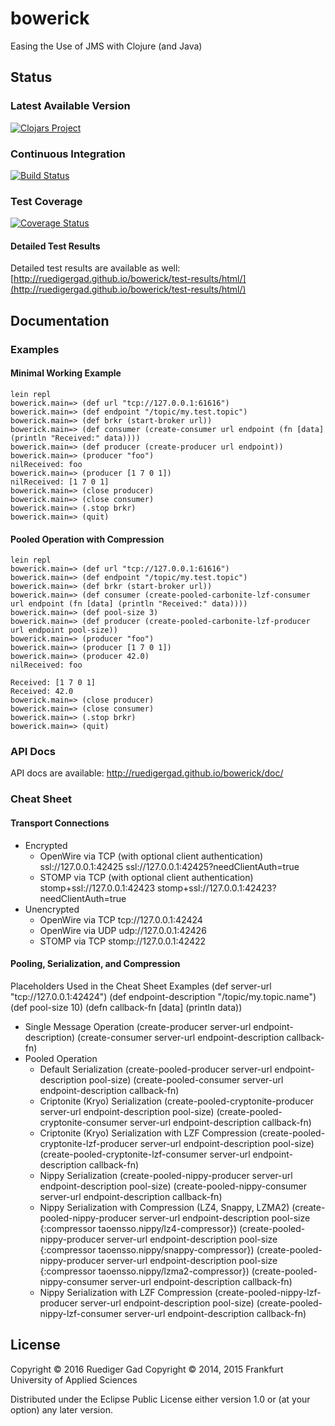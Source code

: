 # bowerick

Easing the Use of JMS with Clojure (and Java)

## Status

### Latest Available Version

[![Clojars Project](https://img.shields.io/clojars/v/bowerick.svg)](https://clojars.org/bowerick)

### Continuous Integration

[![Build Status](https://travis-ci.org/ruedigergad/bowerick.svg?branch=master)](https://travis-ci.org/ruedigergad/bowerick)

### Test Coverage

[![Coverage Status](https://coveralls.io/repos/github/ruedigergad/bowerick/badge.svg?branch=master)](https://coveralls.io/github/ruedigergad/bowerick?branch=master)

#### Detailed Test Results

Detailed test results are available as well:
[http://ruedigergad.github.io/bowerick/test-results/html/](http://ruedigergad.github.io/bowerick/test-results/html/)

## Documentation

### Examples

#### Minimal Working Example

    lein repl
    bowerick.main=> (def url "tcp://127.0.0.1:61616")
    bowerick.main=> (def endpoint "/topic/my.test.topic")
    bowerick.main=> (def brkr (start-broker url))
    bowerick.main=> (def consumer (create-consumer url endpoint (fn [data] (println "Received:" data))))
    bowerick.main=> (def producer (create-producer url endpoint))
    bowerick.main=> (producer "foo")
    nilReceived: foo
    bowerick.main=> (producer [1 7 0 1])
    nilReceived: [1 7 0 1]
    bowerick.main=> (close producer)
    bowerick.main=> (close consumer)
    bowerick.main=> (.stop brkr)
    bowerick.main=> (quit)

#### Pooled Operation with Compression   

    lein repl
    bowerick.main=> (def url "tcp://127.0.0.1:61616")
    bowerick.main=> (def endpoint "/topic/my.test.topic")
    bowerick.main=> (def brkr (start-broker url))
    bowerick.main=> (def consumer (create-pooled-carbonite-lzf-consumer url endpoint (fn [data] (println "Received:" data))))
    bowerick.main=> (def pool-size 3)
    bowerick.main=> (def producer (create-pooled-carbonite-lzf-producer url endpoint pool-size))
    bowerick.main=> (producer "foo")
    bowerick.main=> (producer [1 7 0 1])
    bowerick.main=> (producer 42.0)
    nilReceived: foo

    Received: [1 7 0 1]
    Received: 42.0
    bowerick.main=> (close producer)
    bowerick.main=> (close consumer)
    bowerick.main=> (.stop brkr)
    bowerick.main=> (quit)

### API Docs

API docs are available:
http://ruedigergad.github.io/bowerick/doc/

### Cheat Sheet

#### Transport Connections

* Encrypted
    * OpenWire via TCP (with optional client authentication)
        ssl://127.0.0.1:42425
        ssl://127.0.0.1:42425?needClientAuth=true
    * STOMP via TCP (with optional client authentication)
        stomp+ssl://127.0.0.1:42423
        stomp+ssl://127.0.0.1:42423?needClientAuth=true   
* Unencrypted
    * OpenWire via TCP
        tcp://127.0.0.1:42424
    * OpenWire via UDP
        udp://127.0.0.1:42426 
    * STOMP via TCP
        stomp://127.0.0.1:42422 

#### Pooling, Serialization, and Compression

Placeholders Used in the Cheat Sheet Examples
    (def server-url "tcp://127.0.0.1:42424")
    (def endpoint-description "/topic/my.topic.name")
    (def pool-size 10)
    (defn callback-fn [data] (println data))

* Single Message Operation
   (create-producer server-url endpoint-description)
   (create-consumer server-url endpoint-description callback-fn)
* Pooled Operation
   * Default Serialization
       (create-pooled-producer server-url endpoint-description pool-size)
       (create-pooled-consumer server-url endpoint-description callback-fn)
   * Criptonite (Kryo) Serialization
       (create-pooled-cryptonite-producer server-url endpoint-description pool-size)
       (create-pooled-cryptonite-consumer server-url endpoint-description callback-fn)
   * Criptonite (Kryo) Serialization with LZF Compression
       (create-pooled-cryptonite-lzf-producer server-url endpoint-description pool-size)
       (create-pooled-cryptonite-lzf-consumer server-url endpoint-description callback-fn)
   * Nippy Serialization
       (create-pooled-nippy-producer server-url endpoint-description pool-size)
       (create-pooled-nippy-consumer server-url endpoint-description callback-fn)
   * Nippy Serialization with Compression (LZ4, Snappy, LZMA2)
       (create-pooled-nippy-producer server-url endpoint-description pool-size {:compressor taoensso.nippy/lz4-compressor})
       (create-pooled-nippy-producer server-url endpoint-description pool-size {:compressor taoensso.nippy/snappy-compressor})
       (create-pooled-nippy-producer server-url endpoint-description pool-size {:compressor taoensso.nippy/lzma2-compressor})
       (create-pooled-nippy-consumer server-url endpoint-description callback-fn)
   * Nippy Serialization with LZF Compression
       (create-pooled-nippy-lzf-producer server-url endpoint-description pool-size)
       (create-pooled-nippy-lzf-consumer server-url endpoint-description callback-fn)

## License

Copyright © 2016 Ruediger Gad
Copyright © 2014, 2015 Frankfurt University of Applied Sciences

Distributed under the Eclipse Public License either version 1.0 or (at
your option) any later version.


